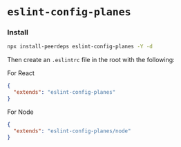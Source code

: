 # `eslint-config-planes`

### Install

```sh
npx install-peerdeps eslint-config-planes -Y -d
```

Then create an `.eslintrc` file in the root with the following:

For React
```json
{
  "extends": "eslint-config-planes"
}
```

For Node
```json
{
  "extends": "eslint-config-planes/node"
}
```